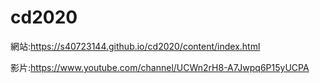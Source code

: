# cd2020
 網站:https://s40723144.github.io/cd2020/content/index.html
 
 影片:https://www.youtube.com/channel/UCWn2rH8-A7Jwpq6P15yUCPA
